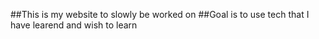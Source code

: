 ##This is my website to slowly be worked on
##Goal is to use tech that I have learend and wish to learn